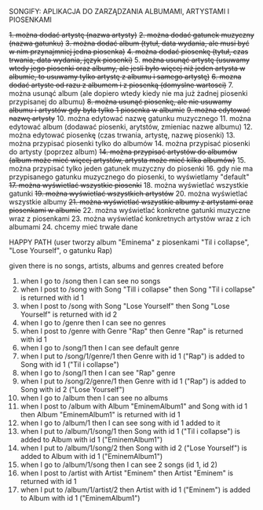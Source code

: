 SONGIFY: APLIKACJA DO ZARZĄDZANIA ALBUMAMI, ARTYSTAMI I PIOSENKAMI

~~1. można dodać artystę (nazwa artysty)~~
~~2. można dodać gatunek muzyczny (nazwa gatunku)~~
~~3. można dodać album (tytuł, data wydania, ale musi być w nim przynajmniej jedna piosenka)~~
~~4. można dodać piosenkę (tytuł, czas trwania, data wydania, język piosenki)~~
5. ~~można usunąć artystę (usuwamy wtedy jego piosenki oraz albumy, ale jesli było więcej niż jeden artysta w albumie, to usuwamy tylko artystę z albumu i samego artystę)~~
~~6. mozna dodać artyste od razu z albumem i z piosenką (domyslne wartosci)~~
7. można usunąć album (ale dopiero wtedy kiedy nie ma już żadnej piosenki przypisanej do albumu)
~~8. można usunąć piosenkę, ale nie usuwamy albumu i artystów gdy była tylko 1 piosenka w albumie~~
~~9. można edytować nazwę artysty~~
10. można edytować nazwę gatunku muzycznego
11. można edytować album (dodawać piosenki, arytstów, zmieniac nazwe albumu)
12. można edytować piosenkę (czas trwania, artystę, nazwę piosenki)
13. można przypisać piosenki tylko do albumów
14. można przypisać piosenki do artysty (poprzez album)
~~14. można przypisać artystów do albumów (album może mieć więcej artystów, artysta może mieć kilka albumów)~~
15. można przypisać tylko jeden gatunek muzyczny do piosenki
16. gdy nie ma przypisanego gatunku muzycznego do piosenki, to wyświetlamy "default"
~~17. można wyświetlać wszystkie piosenki~~
18. można wyświetlać wszystkie gatunki
~~19. można wyświetlać wszystkich artystów~~
20. można wyświetlać wszystkie albumy
~~21. można wyświetlać wszystkie albumy z artystami oraz piosenkami w albumie~~
22. można wyświetlać konkretne gatunki muzyczne wraz z piosenkami
23. można wyświetlać konkretnych artystów wraz z ich albumami
24. chcemy mieć trwałe dane

HAPPY PATH (user tworzy album "Eminema" z piosenkami "Til i collapse", "Lose Yourself", o gatunku Rap)

given there is no songs, artists, albums and genres created before

1. when I go to /song then I can see no songs
2. when I post to /song with Song "Till i collapse" then Song "Til i collapse" is returned with id 1
3. when I post to /song with Song "Lose Yourself" then Song "Lose Yourself" is returned with id 2
4. when I go to /genre then I can see no genres
5. when I post to /genre with Genre "Rap" then Genre "Rap" is returned with id 1
6. when I go to /song/1 then I can see default genre
7. when I put to /song/1/genre/1 then Genre with id 1 ("Rap") is added to Song with id 1 ("Til i collapse")
8. when I go to /song/1 then I can see "Rap" genre
9. when I put to /song/2/genre/1 then Genre with id 1 ("Rap") is added to Song with id 2 ("Lose Yourself")
10. when I go to /album then I can see no albums
11. when I post to /album with Album "EminemAlbum1" and Song with id 1 then Album "EminemAlbum1" is returned with id 1
12. when I go to /album/1 then I can see song with id 1 added to it
13. when I put to /album/1/song/1 then Song with id 1 ("Til i collapse") is added to Album with id 1 ("EminemAlbum1")
14. when I put to /album/1/song/2 then Song with id 2 ("Lose Yourself") is added to Album with id 1 ("EminemAlbum1")
15. when I go to /album/1/song then I can see 2 songs (id 1, id 2)
16. when I post to /artist with Artist "Eminem" then Artist "Eminem" is returned with id 1
17. when I put to /album/1/artist/2 then Artist with id 1 ("Eminem") is added to Album with id 1 ("EminemAlbum1")
